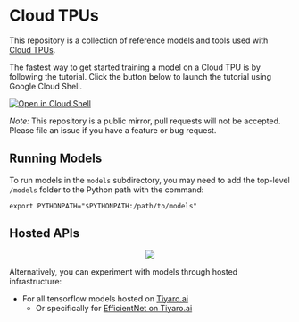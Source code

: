 # Cloud TPUs #

This repository is a collection of reference models and tools used with
[Cloud TPUs](https://cloud.google.com/tpu/).

The fastest way to get started training a model on a Cloud TPU is by following
the tutorial. Click the button below to launch the tutorial using Google Cloud
Shell.

[![Open in Cloud Shell](http://gstatic.com/cloudssh/images/open-btn.svg)](https://console.cloud.google.com/cloudshell/open?git_repo=https%3A%2F%2Fgithub.com%2Ftensorflow%2Ftpu&page=shell&tutorial=tools%2Fctpu%2Ftutorial.md)

_Note:_ This repository is a public mirror, pull requests will not be accepted.
Please file an issue if you have a feature or bug request.

## Running Models

To run models in the `models` subdirectory, you may need to add the top-level
`/models` folder to the Python path with the command:

```
export PYTHONPATH="$PYTHONPATH:/path/to/models"
```

## Hosted APIs

<p align="center">
<a href="https://console.tiyaro.ai/explore?q=tensorflow&pub=tensorflow"> <img src="https://tiyaro-public-docs.s3.us-west-2.amazonaws.com/assets/try_on_tiyaro_badge.svg"></a>
</p>

Alternatively, you can experiment with models through hosted infrastructure:

- For all tensorflow models hosted on [Tiyaro.ai](https://console.tiyaro.ai/explore?q=tensorflow&pub=tensorflow)
  - Or specifically for [EfficientNet on Tiyaro.ai](https://console.tiyaro.ai/explore?q=efficientnet&pub=tensorflow)
 





